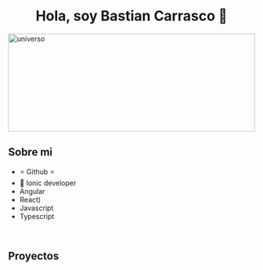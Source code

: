 <div align="center">
<h1 align="center">Hola, soy <a>Bastian Carrasco</a> 👋</h1>
</div>
<img src="https://images.unsplash.com/photo-1484589065579-248aad0d8b13?q=80&w=1659&auto=format&fit=crop&ixlib=rb-4.0.3&ixid=M3wxMjA3fDB8MHxwaG90by1wYWdlfHx8fGVufDB8fHx8fA%3D%3D" width="100%" height="200px" alt="universo">



## Sobre mi

- ⭐ Github ⭐ 
- 📲 Ionic developer
- Angular
- React)
- Javascript
- Typescript
<br>

## Proyectos

<p align="center">
  
</p>
